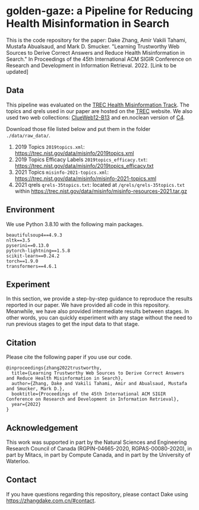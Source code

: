 # golden-gaze: a Pipeline for Reducing Health Misinformation in Search

This is the code repository for the paper: 
Dake Zhang, Amir Vakili Tahami, Mustafa Abualsaud, and Mark D. Smucker. 
"Learning Trustworthy Web Sources to Derive Correct Answers and Reduce Health Misinformation in Search." 
In Proceedings of the 45th International ACM SIGIR Conference on Research and Development in Information Retrieval. 2022.
[Link to be updated]

## Data

This pipeline was evaluated on the [TREC Health Misinformation Track](https://trec-health-misinfo.github.io/).
The topics and qrels used in our paper are hosted on the [TREC](https://trec.nist.gov/) website.
We also used two web collections: [ClueWeb12-B13](https://lemurproject.org/clueweb12/) and en.noclean version of [C4](https://www.tensorflow.org/datasets/catalog/c4).

Download those file listed below and put them in the folder `./data/raw_data/`.

1. 2019 Topics `2019topics.xml`: https://trec.nist.gov/data/misinfo/2019topics.xml
2. 2019 Topics Efficacy Labels `2019topics_efficacy.txt`: https://trec.nist.gov/data/misinfo/2019topics_efficacy.txt
3. 2021 Topics `misinfo-2021-topics.xml`: https://trec.nist.gov/data/misinfo/misinfo-2021-topics.xml
4. 2021 qrels `qrels-35topics.txt`: located at `/qrels/qrels-35topics.txt` within https://trec.nist.gov/data/misinfo/misinfo-resources-2021.tar.gz

## Environment
We use Python 3.8.10 with the following main packages.
```
beautifulsoup4==4.9.3
nltk==3.5
pyserini==0.13.0
pytorch-lightning==1.5.8
scikit-learn==0.24.2
torch==1.9.0
transformers==4.6.1
```


## Experiment
In this section, we provide a step-by-step guidance to reproduce the results reported in our paper.
We have provided all code in this repository.
Meanwhile, we have also provided intermediate results between stages.
In other words, you can quickly experiment with any stage without the need to run previous stages to get the input data to that stage.


## Citation
Please cite the following paper if you use our code.
```
@inproceedings{zhang2022trustworthy,
  title={Learning Trustworthy Web Sources to Derive Correct Answers and Reduce Health Misinformation in Search},
  author={Zhang, Dake and Vakili Tahami, Amir and Abualsaud, Mustafa and Smucker, Mark D.},
  booktitle={Proceedings of the 45th International ACM SIGIR Conference on Research and Development in Information Retrieval},
  year={2022}
}
```

## Acknowledgement
This work was supported in part by the Natural Sciences and Engineering Research Council of Canada (RGPIN-04665-2020, RGPAS-00080-2020), in part by Mitacs, in part by Compute Canada, and in part by the University of Waterloo.

## Contact
If you have questions regarding this repository, 
please contact Dake using https://zhangdake.com.cn/#contact.
